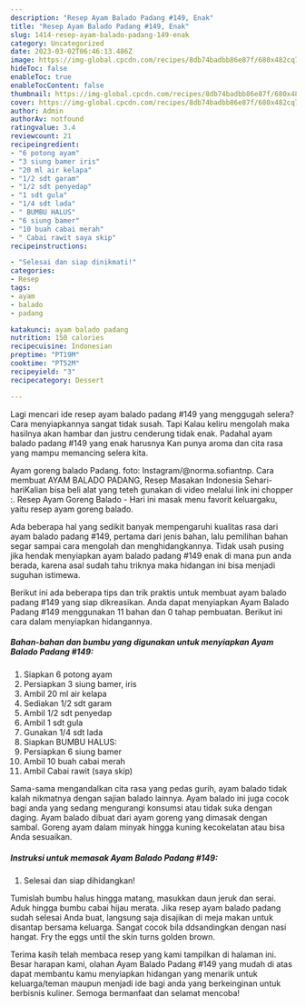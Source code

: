 ```yaml
---
description: "Resep Ayam Balado Padang #149, Enak"
title: "Resep Ayam Balado Padang #149, Enak"
slug: 1414-resep-ayam-balado-padang-149-enak
category: Uncategorized
date: 2023-03-02T06:46:13.486Z
image: https://img-global.cpcdn.com/recipes/8db74badbb86e87f/680x482cq70/ayam-balado-padang-149-foto-resep-utama.jpg
hideToc: false
enableToc: true
enableTocContent: false
thumbnail: https://img-global.cpcdn.com/recipes/8db74badbb86e87f/680x482cq70/ayam-balado-padang-149-foto-resep-utama.jpg
cover: https://img-global.cpcdn.com/recipes/8db74badbb86e87f/680x482cq70/ayam-balado-padang-149-foto-resep-utama.jpg
author: Admin
authorAv: notfound
ratingvalue: 3.4
reviewcount: 21
recipeingredient:
- "6 potong ayam"
- "3 siung bamer iris"
- "20 ml air kelapa"
- "1/2 sdt garam"
- "1/2 sdt penyedap"
- "1 sdt gula"
- "1/4 sdt lada"
- " BUMBU HALUS"
- "6 siung bamer"
- "10 buah cabai merah"
- " Cabai rawit saya skip"
recipeinstructions:

- "Selesai dan siap dinikmati!"
categories:
- Resep
tags:
- ayam
- balado
- padang

katakunci: ayam balado padang 
nutrition: 150 calories
recipecuisine: Indonesian
preptime: "PT19M"
cooktime: "PT52M"
recipeyield: "3"
recipecategory: Dessert

---
```



Lagi mencari ide resep ayam balado padang #149 yang menggugah selera? Cara menyiapkannya sangat tidak susah. Tapi Kalau keliru mengolah maka hasilnya akan hambar dan justru cenderung tidak enak. Padahal ayam balado padang #149 yang enak harusnya Kan punya aroma dan cita rasa yang mampu memancing selera kita.


Ayam goreng balado Padang. foto: Instagram/@norma.sofiantnp. Cara membuat AYAM BALADO PADANG, Resep Masakan Indonesia Sehari-hariKalian bisa beli alat yang teteh gunakan di video melalui link ini chopper :. Resep Ayam Goreng Balado - Hari ini masak menu favorit keluargaku, yaitu resep ayam goreng balado.

Ada beberapa hal yang sedikit banyak mempengaruhi kualitas rasa dari ayam balado padang #149, pertama dari jenis bahan, lalu pemilihan bahan segar sampai cara mengolah dan menghidangkannya. Tidak usah pusing jika hendak menyiapkan ayam balado padang #149 enak di mana pun anda berada, karena asal sudah tahu triknya maka hidangan ini bisa menjadi suguhan istimewa.


Berikut ini ada beberapa tips dan trik praktis untuk membuat ayam balado padang #149 yang siap dikreasikan. Anda dapat menyiapkan Ayam Balado Padang #149 menggunakan 11 bahan dan 0 tahap pembuatan. Berikut ini cara dalam menyiapkan hidangannya.

<!--inarticleads1-->

##### Bahan-bahan dan bumbu yang digunakan untuk menyiapkan Ayam Balado Padang #149:

1. Siapkan 6 potong ayam
1. Persiapkan 3 siung bamer, iris
1. Ambil 20 ml air kelapa
1. Sediakan 1/2 sdt garam
1. Ambil 1/2 sdt penyedap
1. Ambil 1 sdt gula
1. Gunakan 1/4 sdt lada
1. Siapkan  BUMBU HALUS:
1. Persiapkan 6 siung bamer
1. Ambil 10 buah cabai merah
1. Ambil  Cabai rawit (saya skip)


Sama-sama mengandalkan cita rasa yang pedas gurih, ayam balado tidak kalah nikmatnya dengan sajian balado lainnya. Ayam balado ini juga cocok bagi anda yang sedang mengurangi konsumsi atau tidak suka dengan daging. Ayam balado dibuat dari ayam goreng yang dimasak dengan sambal. Goreng ayam dalam minyak hingga kuning kecokelatan atau bisa Anda sesuaikan. 

<!--inarticleads2-->

##### Instruksi untuk memasak Ayam Balado Padang #149:


1. Selesai dan siap dihidangkan!

Tumislah bumbu halus hingga matang, masukkan daun jeruk dan serai. Aduk hingga bumbu cabai hijau merata. Jika resep ayam balado padang sudah selesai Anda buat, langsung saja disajikan di meja makan untuk disantap bersama keluarga. Sangat cocok bila ddsandingkan dengan nasi hangat. Fry the eggs until the skin turns golden brown. 

Terima kasih telah membaca resep yang kami tampilkan di halaman ini. Besar harapan kami, olahan Ayam Balado Padang #149 yang mudah di atas dapat membantu kamu menyiapkan hidangan yang menarik untuk keluarga/teman maupun menjadi ide bagi anda yang berkeinginan untuk berbisnis kuliner. Semoga bermanfaat dan selamat mencoba!
